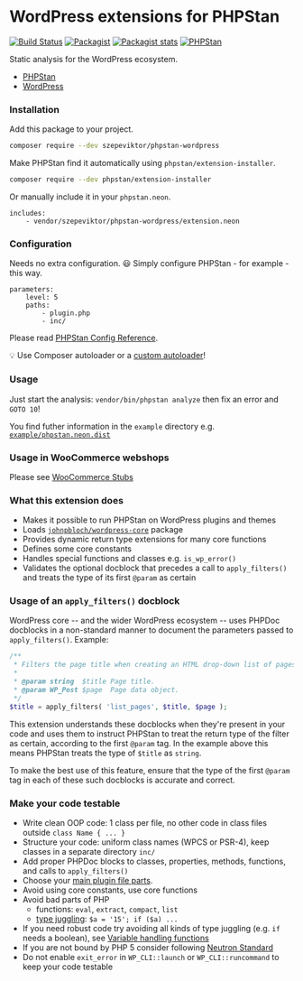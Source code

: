 # WordPress extensions for PHPStan

[![Build Status](https://travis-ci.com/szepeviktor/phpstan-wordpress.svg?branch=master)](https://travis-ci.com/github/szepeviktor/phpstan-wordpress)
[![Packagist](https://img.shields.io/packagist/v/szepeviktor/phpstan-wordpress.svg?color=239922&style=popout)](https://packagist.org/packages/szepeviktor/phpstan-wordpress)
[![Packagist stats](https://img.shields.io/packagist/dt/szepeviktor/phpstan-wordpress.svg)](https://packagist.org/packages/szepeviktor/phpstan-wordpress/stats)
[![PHPStan](https://img.shields.io/badge/PHPStan-enabled-239922)](https://github.com/phpstan/phpstan)

Static analysis for the WordPress ecosystem.

- [PHPStan](https://phpstan.org/)
- [WordPress](https://wordpress.org/)

### Installation

Add this package to your project.

```bash
composer require --dev szepeviktor/phpstan-wordpress
```

Make PHPStan find it automatically using `phpstan/extension-installer`.

```bash
composer require --dev phpstan/extension-installer
```

Or manually include it in your `phpstan.neon`.

```neon
includes:
    - vendor/szepeviktor/phpstan-wordpress/extension.neon
```

### Configuration

Needs no extra configuration. :smiley: Simply configure PHPStan - for example - this way.

```neon
parameters:
    level: 5
    paths:
        - plugin.php
        - inc/
```

Please read [PHPStan Config Reference](https://phpstan.org/config-reference).

:bulb: Use Composer autoloader or a
[custom autoloader](https://github.com/szepeviktor/debian-server-tools/blob/master/webserver/wp-install/wordpress-autoloader.php)!

### Usage

Just start the analysis: `vendor/bin/phpstan analyze`
then fix an error and `GOTO 10`!

You find futher information in the `example` directory
e.g. [`example/phpstan.neon.dist`](/example/phpstan.neon.dist)

### Usage in WooCommerce webshops

Please see [WooCommerce Stubs](https://github.com/php-stubs/woocommerce-stubs)

### What this extension does

- Makes it possible to run PHPStan on WordPress plugins and themes
- Loads [`johnpbloch/wordpress-core`](https://github.com/johnpbloch/wordpress-core) package
- Provides dynamic return type extensions for many core functions
- Defines some core constants
- Handles special functions and classes e.g. `is_wp_error()`
- Validates the optional docblock that precedes a call to `apply_filters()` and treats the type of its first `@param` as certain

### Usage of an `apply_filters()` docblock

WordPress core -- and the wider WordPress ecosystem -- uses PHPDoc docblocks in a non-standard manner to document the parameters passed to `apply_filters()`. Example:

```php
/**
 * Filters the page title when creating an HTML drop-down list of pages.
 *
 * @param string  $title Page title.
 * @param WP_Post $page  Page data object.
 */
$title = apply_filters( 'list_pages', $title, $page );
```

This extension understands these docblocks when they're present in your code and uses them to instruct PHPStan to treat the return type of the filter as certain, according to the first `@param` tag. In the example above this means PHPStan treats the type of `$title` as `string`.

To make the best use of this feature, ensure that the type of the first `@param` tag in each of these such docblocks is accurate and correct.

### Make your code testable

- Write clean OOP code: 1 class per file, no other code in class files outside `class Name { ... }`
- Structure your code: uniform class names (WPCS or PSR-4), keep classes in a separate directory `inc/`
- Add proper PHPDoc blocks to classes, properties, methods, functions, and calls to `apply_filters()`
- Choose your [main plugin file parts](https://github.com/szepeviktor/small-project/blob/master/MAIN-FILE-PARTS.md).
- Avoid using core constants, use core functions
- Avoid bad parts of PHP
    - functions: `eval`, `extract`, `compact`, `list`
    - [type juggling](https://www.php.net/manual/en/language.types.type-juggling.php): `$a = '15'; if ($a) ...`
- If you need robust code try avoiding all kinds of type juggling (e.g. `if` needs a boolean),
  see [Variable handling functions](https://www.php.net/manual/en/ref.var.php)
- If you are not bound by PHP 5 consider following
  [Neutron Standard](https://github.com/Automattic/phpcs-neutron-standard)
- Do not enable `exit_error` in `WP_CLI::launch` or `WP_CLI::runcommand` to keep your code testable
